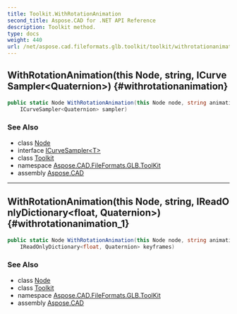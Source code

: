 ```yaml
---
title: Toolkit.WithRotationAnimation
second_title: Aspose.CAD for .NET API Reference
description: Toolkit method. 
type: docs
weight: 440
url: /net/aspose.cad.fileformats.glb.toolkit/toolkit/withrotationanimation/
---
```

## WithRotationAnimation(this Node, string, ICurveSampler&lt;Quaternion&gt;) {#withrotationanimation}

```csharp
public static Node WithRotationAnimation(this Node node, string animationName, 
    ICurveSampler<Quaternion> sampler)
```

### See Also

* class [Node](../../../aspose.cad.fileformats.glb/node/)
* interface [ICurveSampler&lt;T&gt;](../../../aspose.cad.fileformats.glb.animations/icurvesampler-1/)
* class [Toolkit](../)
* namespace [Aspose.CAD.FileFormats.GLB.ToolKit](../../../aspose.cad.fileformats.glb.toolkit/)
* assembly [Aspose.CAD](../../../)

---

## WithRotationAnimation(this Node, string, IReadOnlyDictionary&lt;float, Quaternion&gt;) {#withrotationanimation_1}

```csharp
public static Node WithRotationAnimation(this Node node, string animationName, 
    IReadOnlyDictionary<float, Quaternion> keyframes)
```

### See Also

* class [Node](../../../aspose.cad.fileformats.glb/node/)
* class [Toolkit](../)
* namespace [Aspose.CAD.FileFormats.GLB.ToolKit](../../../aspose.cad.fileformats.glb.toolkit/)
* assembly [Aspose.CAD](../../../)


